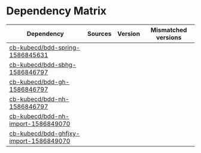 # Dependency Matrix

Dependency | Sources | Version | Mismatched versions
---------- | ------- | ------- | -------------------
[cb-kubecd/bdd-spring-1586845631](https://github.com/cb-kubecd/bdd-spring-1586845631.git) |  | []() | 
[cb-kubecd/bdd-sbhg-1586846797](https://github.com/cb-kubecd/bdd-sbhg-1586846797.git) |  | []() | 
[cb-kubecd/bdd-gh-1586846797](https://github.com/cb-kubecd/bdd-gh-1586846797.git) |  | []() | 
[cb-kubecd/bdd-nh-1586846797](https://github.com/cb-kubecd/bdd-nh-1586846797.git) |  | []() | 
[cb-kubecd/bdd-nh-import-1586849070](https://github.com/cb-kubecd/bdd-nh-import-1586849070.git) |  | []() | 
[cb-kubecd/bdd-ghfjxy-import-1586849070](https://github.com/cb-kubecd/bdd-ghfjxy-import-1586849070.git) |  | []() | 
